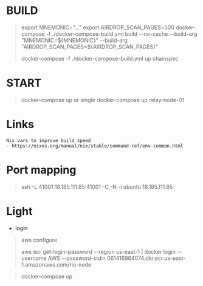# BUILD

> export MNEMONIC="..."
> export AIRDROP_SCAN_PAGES=500
> docker-compose -f ./docker-compose-build.yml build --no-cache --build-arg "MNEMONIC=${MNEMONIC}" --build-arg "AIRDROP_SCAN_PAGES=${AIRDROP_SCAN_PAGES}"
>
> docker-compose -f ./docker-compose-build.yml up chainspec

# START

> docker-compose up
> or single
> docker-compose up relay-node-01

# Links

    Nix vars to improve build speed
    - https://nixos.org/manual/nix/stable/command-ref/env-common.html

# Port mapping

> ssh -L 41001:18.185.111.85:41001 -C -N -l ubuntu 18.185.111.85

# Light

- login

> aws configure
>
> aws ecr get-login-password --region us-east-1 | docker login --username AWS --password-stdin 061416964074.dkr.ecr.us-east-1.amazonaws.com/rio-node

> docker-compose up
